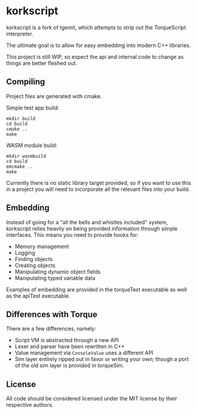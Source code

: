 # korkscript

korkscript is a fork of tgemit, which attempts to strip out the TorqueScript interpreter.

The ultimate goal is to allow for easy embedding into modern C++ libraries.

This project is still WIP, so expect the api and internal code to change as things are better fleshed out.

## Compiling

Project files are generated with cmake.

Simple test app build:

	mkdir build
	cd build
	cmake ..
	make

WASM module build:

	mkdir wasmbuild
	cd build
	emcmake ..
	make

Currently there is no static library target provided, so if you want to use this in a project you will need to incorporate all the relevant files into your build.


## Embedding

Instead of going for a "all the bells and whistles included" system, korkscript relies heavily on being provided information through simple interfaces.
This means you need to provide hooks for:

- Memory management
- Logging
- Finding objects
- Creating objects
- Manipulating dynamic object fields
- Manipulating typed variable data

Examples of embedding are provided in the torqueTest executable as well as the apiTest executable.


## Differences with Torque

There are a few differences, namely:

- Script VM is abstracted through a new API
- Lexer and parser have been rewritten in C++
- Value management via `ConsoleValue` uses a different API
- Sim layer entirely ripped out in favor or writing your own; though a port of the old sim layer is provided in torqueSim.


## License

All code should be considered licensed under the MIT license by their respective authors.


